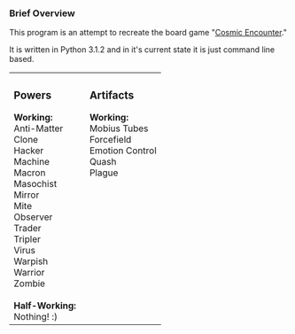 <h3>Brief Overview</h3>
This program is an attempt to recreate the board game "<a href="http://en.wikipedia.org/wiki/Cosmic_Encounter">Cosmic Encounter</a>."

It is written in Python 3.1.2 and in it's current state it is just command line based.

<table width="100%">
<tr valign="top"><td width="50%">
<h3>Powers</h3>
<b>Working:</b><br>
Anti-Matter<br>
Clone<br>
Hacker<br>
Machine<br>
Macron<br>
Masochist<br>
Mirror<br>
Mite<br>
Observer<br>
Trader<br>
Tripler<br>
Virus<br>
Warpish<br>
Warrior<br>
Zombie<br>
<br>
<b>Half-Working:</b><br>
Nothing! :)
</td><td width="50%">
<h3>Artifacts</h3>
<b>Working:</b><br>
Mobius Tubes<br>
Forcefield<br>
Emotion Control<br>
Quash<br>
Plague<br>
</td></tr>
</table>
